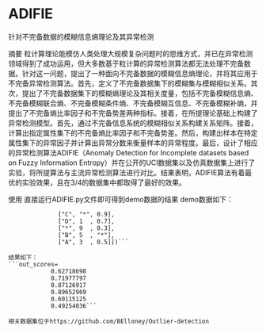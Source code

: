 # ADIFIE
针对不完备数据的模糊信息熵理论及其异常检测

摘要
粒计算理论能模仿人类处理大规模复杂问题时的思维方式，并已在异常检测领域得到了成功运用，但大多数基于粒计算的异常检测算法都无法处理不完备数据。针对这一问题，提出了一种面向不完备数据的模糊信息熵理论，并将其应用于不完备异常检测算法。首先，定义了不完备数据集下的模糊集与模糊相似关系。其次，提出了不完备数据集下的模糊熵理论及其相关度量，包括不完备模糊信息熵、不完备模糊联合熵、不完备模糊条件熵、不完备模糊互信息、不完备模糊补熵，并提出了不完备熵比率因子和不完备势差两种指标。接着，在所提理论基础上构建了异常检测模型。首先，通过不完备信息系统的模糊相似关系构建关系矩阵。接着，计算出指定属性集下的不完备熵比率因子和不完备势差。然后，构建出样本在特定属性集下的异常因子并计算出异常分数来衡量样本的异常程度。最后，设计了相应的异常检测算法ADIFIE（Anomaly Detection for Incomplete datasets based on Fuzzy Information Entropy）并在公开的UCI数据集以及仿真数据集上进行了实验，将所提算法与主流异常检测算法进行对比。结果表明，ADIFIE算法有着最优的实验效果，且在3/4的数据集中都取得了最好的效果。

使用
直接运行ADIFIE.py文件即可得到demo数据的结果 demo数据如下：

```trandata = [["A", 6  , 0.1],
              ["C", "*", 0.9],
              ["D", 1  , 0.7],
              ["*", 9  , 0.3],
              ["B", 5  , "*"],
              ["A", 3  , 0.5]])```

结果如下：
```out_scores=
            0.62718698
            0.71977797
            0.87126917
            0.89652969
            0.60115125
            0.49254036```
            
相关数据集位于https://github.com/BElloney/Outlier-detection
